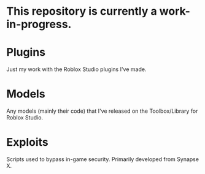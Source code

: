 # This repository is currently a work-in-progress.

# Plugins
Just my work with the Roblox Studio plugins I've made.

# Models
Any models (mainly their code) that I've released on the Toolbox/Library for Roblox Studio.

# Exploits
Scripts used to bypass in-game security. Primarily developed from Synapse X.
